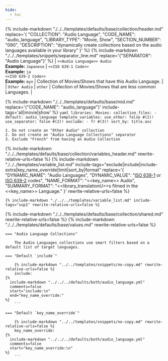 ```yaml
---
hide:
  - toc
---
```

{%
    include-markdown "./../../templates/defaults/base/collection/header.md"
    replace='{
        "COLLECTION": "Audio Language", 
        "CODE_NAME": "audio_language",
        "LIBRARY_TYPE": "Movie, Show", 
        "SECTION_NUMBER": "090", 
        "DESCRIPTION": "dynamically create collections based on the audio languages available in your library"
    }'
%}
{% include-markdown "./../../templates/snippets/separator_line.md" replace='{"SEPARATOR": "Audio Language"}' %}
| `<<Audio Language>> Audio`<br>**Example:** `Japanese` | `<<ISO 639-1 Code>>`<br>**Example:** `ja` <br>`<<ISO 639-2 Code>>`<br>**Example:** `myn` | Collection of Movies/Shows that have this Audio Language.  |
| `Other Audio`                                         | `other`                                                                                  | Collection of Movies/Shows that are less common Languages. |

{% include-markdown "./../../templates/defaults/base/mid.md" replace='{"CODE_NAME": "audio_language"}' include-tags='all|movie|show' %}
    ```yaml
    libraries:
      Movies:
        collection_files:
          - default: audio_language
            template_variables:
              use_other: false #(1)!
              use_separator: false #(2)!
              exclude:
                - fr #(3)!
              sort_by: title.asc
    ```

    1. Do not create an "Other Audio" collection
    2. Do not create an "Audio Language Collections" separator
    3. Exclude "French" from having an Audio Collection

{% include-markdown "./../../templates/defaults/base/collection/variables_header.md" rewrite-relative-urls=false %}
    {%
        include-markdown "./../../templates/variable_list.md"
        include-tags="exclude|include|include-extra|key_name_override|limit|sort_by|format"
        replace='{
            "DYNAMIC_NAME": "Audio Languages", 
            "DYNAMIC_VALUE": "[ISO 639-1](https://en.wikipedia.org/wiki/List_of_ISO_639-1_codes) or [ISO 639-2](https://en.wikipedia.org/wiki/List_of_ISO_639-2_codes) codes",
            "NAME_FORMAT": "<<key_name>> Audio",
            "SUMMARY_FORMAT": "<<library_translationU>>s filmed in the <<key_name>> Language."
        }'
        rewrite-relative-urls=false
    %}

    {% include-markdown "./../../templates/variable_list.md" include-tags="sup1" rewrite-relative-urls=false %}

{% include-markdown "./../../templates/defaults/base/collection/shared.md" rewrite-relative-urls=false %}
{% include-markdown "./../../templates/defaults/base/values.md" rewrite-relative-urls=false %}

    === "Audio Language Collections"
        
        The Audio Languages collections use smart filters based on a default list of target languages.

    === "Default `include`"

        {% include-markdown "../../templates/snippets/no-copy.md" rewrite-relative-urls=false %}
        include: 
    {%    
      include-markdown "../../../defaults/both/audio_language.yml" 
      comments=false
      start="include:\n"
      end="key_name_override:"
    %}
        ```

    === "Default `key_name_override`"
    
        {% include-markdown "../../templates/snippets/no-copy.md" rewrite-relative-urls=false %}
        key_name_override: 
    {%    
      include-markdown "../../../defaults/both/audio_language.yml" 
      comments=false
      start="key_name_override:\n"
    %}
        ```

